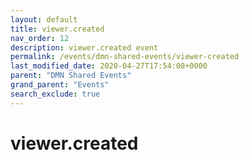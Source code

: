 ```yaml
---
layout: default
title: viewer.created
nav_order: 12
description: viewer.created event
permalink: /events/dmn-shared-events/viewer-created
last_modified_date: 2020-04-27T17:54:08+0000
parent: "DMN Shared Events"
grand_parent: "Events"
search_exclude: true
---
```


# viewer.created
